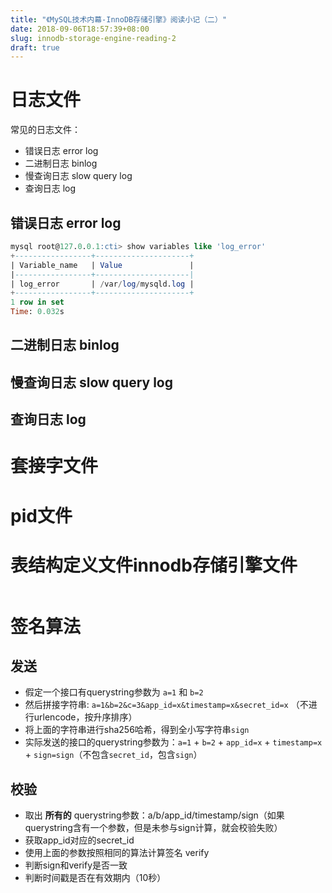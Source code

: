 ```yaml
---
title: "《MySQL技术内幕-InnoDB存储引擎》阅读小记（二）"
date: 2018-09-06T18:57:39+08:00
slug: innodb-storage-engine-reading-2
draft: true
---
```


# 日志文件

常见的日志文件：

* 错误日志 error log
* 二进制日志 binlog
* 慢查询日志 slow query log
* 查询日志 log

## 错误日志 error log

```sql
mysql root@127.0.0.1:cti> show variables like 'log_error'
+-----------------+---------------------+
| Variable_name   | Value               |
|-----------------+---------------------|
| log_error       | /var/log/mysqld.log |
+-----------------+---------------------+
1 row in set
Time: 0.032s
```

## 二进制日志 binlog

## 慢查询日志 slow query log



## 查询日志 log

# 套接字文件

# pid文件

# 表结构定义文件innodb存储引擎文件





```

```

# 签名算法

## 发送

* 假定一个接口有querystring参数为 `a=1` 和 `b=2`
* 然后拼接字符串: `a=1&b=2&c=3&app_id=x&timestamp=x&secret_id=x` （不进行urlencode，按升序排序）
* 将上面的字符串进行sha256哈希，得到全小写字符串`sign`
* 实际发送的接口的querystring参数为：`a=1` + `b=2` + `app_id=x` + `timestamp=x` + `sign=sign`（不包含`secret_id`，包含`sign`）

## 校验
* 取出 **所有的** querystring参数：a/b/app_id/timestamp/sign（如果querystring含有一个参数，但是未参与sign计算，就会校验失败）
* 获取app_id对应的secret_id
* 使用上面的参数按照相同的算法计算签名 verify
* 判断sign和verify是否一致
* 判断时间戳是否在有效期内（10秒）